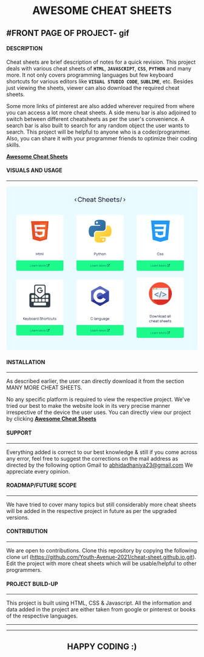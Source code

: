 # <center>**AWESOME CHEAT SHEETS**</center>

#FRONT PAGE OF PROJECT- gif
---

#### **DESCRIPTION**

Cheat sheets are brief description of notes for a quick revision.
This project deals with various cheat sheets of **`HTML`**, **`JAVASCRIPT`**, **`CSS`**, **`PYTHON`** and many more. 
It not only covers programming languages but few keyboard shortcuts for various editors like **`VISUAL STUDIO CODE`**, **`SUBLIME`**, etc.
Besides just viewing the sheets, viewer can also download the required cheat sheets. 

Some more links of pinterest are also added wherever required from where you can access a lot more cheat sheets.
A side menu bar is also adjoined to switch between different cheatsheets as per the user's convenience.
A search bar is also built to search for any random object the user wants to search.
This project will be helpful to anyone who is a coder/programmer.
Also, you can share it with your programmer friends to optimize their coding skills.

<u>**[Awesome Cheat Sheets](https://awesome-cheat-sheets.online/)**</u>

#### **VISUALS AND USAGE**
---
![Download cheat sheets](https://github.com/Youth-Avenue-2021/cheat-sheet.github.io/blob/master/photos/section2.png?raw=true)

#### **INSTALLATION**
---
As described earlier, the user can directly download it from the section MANY MORE CHEAT SHEETS.

No any specific platform is required to view the respective project. 
We've tried our best to make the website look in its very precise manner irrespective of the device the user uses.
You can directly view our project by clicking <u>**[Awesome Cheat Sheets](https://awesome-cheat-sheets.online/)**</u>

#### **SUPPORT**
---
Everything added is correct to our best knowledge & still if you come across any error, feel free to suggest the corrections on the mail address as directed by the following option Gmail to abhidadhaniya23@gmail.com
We appreciate every opinion.

#### **ROADMAP/FUTURE SCOPE**
---
We have tried to cover many topics but still considerably more cheat sheets will be added in the respective project in future as per the upgraded versions.

#### **CONTRIBUTION** 
---
We are open to contributions.
Clone this repository by copying the following clone url (https://github.com/Youth-Avenue-2021/cheat-sheet.github.io.git). Edit the project with more cheat sheets which will be usable/helpful to other programmers.

#### **PROJECT BUILD-UP**
---
This project is built using HTML, CSS & Javascript.
All the information and data added in the project are either taken from google or pinterest or books of the respective languages. 


---
---
 ## <center>**HAPPY CODING :)**</center> 
